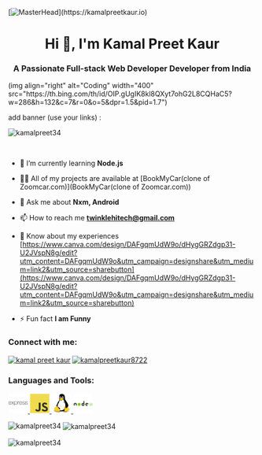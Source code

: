[![MasterHead](https://1.bp.blogspot.com/-7A4WynwLsM...)](https://kamalpreetkaur.io)
<h1 align="center">Hi 👋, I'm Kamal Preet Kaur</h1>
<h3 align="center">A Passionate Full-stack Web Developer Developer from India</h3>
(img align="right" alt="Coding" width="400" src="https://th.bing.com/th/id/OIP.gUgIK8kl8QXyt7ohG2L8CQHaC5?w=286&h=132&c=7&r=0&o=5&dpr=1.5&pid=1.7")

add banner (use your links) :
<p align="left"> <img src="https://komarev.com/ghpvc/?username=kamalpreet34&label=Profile%20views&color=0e75b6&style=flat" alt="kamalpreet34" /> </p>

<p align="left"> <a href="https://twitter.com/" target="blank"><img src="https://img.shields.io/twitter/follow/?logo=twitter&style=for-the-badge" alt="" /></a> </p>

- 🌱 I’m currently learning **Node.js**

- 👨‍💻 All of my projects are available at [BookMyCar(clone of Zoomcar.com)](BookMyCar(clone of Zoomcar.com))

- 💬 Ask me about **Nxm, Android**

- 📫 How to reach me **twinklehitech@gmail.com**

- 📄 Know about my experiences [https://www.canva.com/design/DAFgqmUdW9o/dHygGRZdgp31-U2JVspN8g/edit?utm_content=DAFgqmUdW9o&utm_campaign=designshare&utm_medium=link2&utm_source=sharebutton](https://www.canva.com/design/DAFgqmUdW9o/dHygGRZdgp31-U2JVspN8g/edit?utm_content=DAFgqmUdW9o&utm_campaign=designshare&utm_medium=link2&utm_source=sharebutton)

- ⚡ Fun fact **I am Funny**

<h3 align="left">Connect with me:</h3>
<p align="left">
<a href="https://linkedin.com/in/kamal preet kaur" target="blank"><img align="center" src="https://raw.githubusercontent.com/rahuldkjain/github-profile-readme-generator/master/src/images/icons/Social/linked-in-alt.svg" alt="kamal preet kaur" height="30" width="40" /></a>
<a href="https://instagram.com/kamalpreetkaur8722" target="blank"><img align="center" src="https://raw.githubusercontent.com/rahuldkjain/github-profile-readme-generator/master/src/images/icons/Social/instagram.svg" alt="kamalpreetkaur8722" height="30" width="40" /></a>
</p>

<h3 align="left">Languages and Tools:</h3>
<p align="left"> <a href="https://expressjs.com" target="_blank" rel="noreferrer"> <img src="https://raw.githubusercontent.com/devicons/devicon/master/icons/express/express-original-wordmark.svg" alt="express" width="40" height="40"/> </a> <a href="https://developer.mozilla.org/en-US/docs/Web/JavaScript" target="_blank" rel="noreferrer"> <img src="https://raw.githubusercontent.com/devicons/devicon/master/icons/javascript/javascript-original.svg" alt="javascript" width="40" height="40"/> </a> <a href="https://www.linux.org/" target="_blank" rel="noreferrer"> <img src="https://raw.githubusercontent.com/devicons/devicon/master/icons/linux/linux-original.svg" alt="linux" width="40" height="40"/> </a> <a href="https://nodejs.org" target="_blank" rel="noreferrer"> <img src="https://raw.githubusercontent.com/devicons/devicon/master/icons/nodejs/nodejs-original-wordmark.svg" alt="nodejs" width="40" height="40"/> </a> </p>

<p><img align="left" src="https://github-readme-stats.vercel.app/api/top-langs?username=kamalpreet34&show_icons=true&locale=en&layout=compact" alt="kamalpreet34" /></p>

<p>&nbsp;<img align="center" src="https://github-readme-stats.vercel.app/api?username=kamalpreet34&show_icons=true&locale=en" alt="kamalpreet34" /></p>

<p><img align="center" src="https://github-readme-streak-stats.herokuapp.com/?user=kamalpreet34&" alt="kamalpreet34" /></p>
